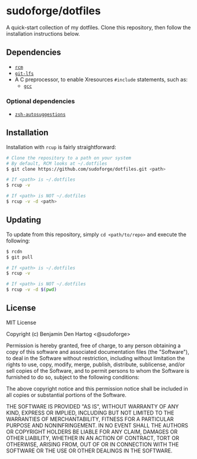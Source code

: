 # sudoforge/dotfiles

A quick-start collection of my dotfiles. Clone this repository, then follow
the installation instructions below.

## Dependencies

- [`rcm`][gh-thoughtbot-rcm]
- [`git-lfs`][gh-git-lfs]
- A C preprocessor, to enable Xresources `#include` statements, such as:
    - [`gcc`][apkg-gcc]

### Optional dependencies

- [`zsh-autosuggestions`][zsh-autosuggestions]

## Installation

Installation with `rcup` is fairly straightforward:

```bash
# Clone the repository to a path on your system
# By default, RCM looks at ~/.dotfiles
$ git clone https://github.com/sudoforge/dotfiles.git <path>

# If <path> is ~/.dotfiles
$ rcup -v

# If <path> is NOT ~/.dotfiles
$ rcup -v -d <path>
```

## Updating 

To update from this repository, simply `cd <path/to/repo>` and execute the
following:

```bash
$ rcdn
$ git pull

# If <path> is ~/.dotfiles
$ rcup -v

# If <path> is NOT ~/.dotfiles
$ rcup -v -d $(pwd)
```

## License

MIT License

Copyright (c) Benjamin Den Hartog <@sudoforge>

Permission is hereby granted, free of charge, to any person obtaining a copy
of this software and associated documentation files (the "Software"), to deal
in the Software without restriction, including without limitation the rights
to use, copy, modify, merge, publish, distribute, sublicense, and/or sell
copies of the Software, and to permit persons to whom the Software is
furnished to do so, subject to the following conditions:

The above copyright notice and this permission notice shall be included in all
copies or substantial portions of the Software.

THE SOFTWARE IS PROVIDED "AS IS", WITHOUT WARRANTY OF ANY KIND, EXPRESS OR
IMPLIED, INCLUDING BUT NOT LIMITED TO THE WARRANTIES OF MERCHANTABILITY,
FITNESS FOR A PARTICULAR PURPOSE AND NONINFRINGEMENT. IN NO EVENT SHALL THE
AUTHORS OR COPYRIGHT HOLDERS BE LIABLE FOR ANY CLAIM, DAMAGES OR OTHER
LIABILITY, WHETHER IN AN ACTION OF CONTRACT, TORT OR OTHERWISE, ARISING FROM,
OUT OF OR IN CONNECTION WITH THE SOFTWARE OR THE USE OR OTHER DEALINGS IN THE
SOFTWARE.

[gh-thoughtbot-rcm]: https://github.com/thoughtbot/rcm "thoughtbot/rcm"
[gh-git-lfs]: https://github.com/git-lfs/git-lfs "git-lfs/git-lfs"
[zsh-autosuggestions]: https://github.com/zsh-users/zsh-autosuggestions "zsh-users/zsh-autosuggestions"
[apkg-gcc]: https://www.archlinux.org/packages/core/x86_64/gcc/ "Arch Linux package: gcc"
